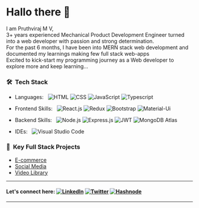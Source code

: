 # Hallo there 🙌

I am Pruthviraj M V,  
3+ years experienced Mechanical Product Development Engineer turned into a web developer with passion and strong determination.  
For the past 6  months, I have been into MERN stack web development and documented my learnings making few full stack web-apps  
Excited to kick-start my programming journey as a Web developer to explore more and keep learning...


### **🛠 &nbsp;Tech Stack**

- Languages: &nbsp;
  ![HTML](https://img.shields.io/badge/-HTML-333333?style=flat&logo=HTML5)
  ![CSS](https://img.shields.io/badge/-CSS-333333?style=flat&logo=CSS3&logoColor=1572B6)
  ![JavaScript](https://img.shields.io/badge/-JavaScript-333333?style=flat&logo=javascript)
  ![Typescript](https://img.shields.io/badge/-Typescript-333333?style=flat&logo=typescript&logoColor=007ACC)

- Frontend Skills: &nbsp;
  ![React.js](https://img.shields.io/badge/-React.js-333333?style=flat&logo=React&logoColor=007ACC)
  ![Redux](https://img.shields.io/badge/-Redux-333333?style=flat&logo=redux&logoColor=007ACC)
  ![Bootstrap](https://img.shields.io/badge/-Bootstrap-333333?style=flat&logo=bootstrap&logoColor=563D7C)
  ![Material-Ui](https://img.shields.io/badge/-MaterialUi-333333?style=flat&logo=materialui&logoColor=007ACC)
  
- Backend Skills: &nbsp;
  ![Node.js](https://img.shields.io/badge/-Node.js-333333?style=flat&logo=Node.js&logoColor=007ACC)
  ![Express.js](https://img.shields.io/badge/-Express.js-333333?style=flat&logo=node.js)
  ![JWT](https://img.shields.io/badge/-JWT-333333?style=flat&logo=jsonwebtokens&logoColor=007ACC)
  ![MongoDB Atlas](https://img.shields.io/badge/-MongoDB%20Atlas-333333?style=flat&logo=mongodb)

- IDEs: &nbsp;
  ![Visual Studio Code](https://img.shields.io/badge/-Visual%20Studio%20Code-333333?style=flat&logo=visual-studio-code&logoColor=007ACC)


### **🔭  &nbsp;Key Full Stack Projects**

- [E-commerce](https://baddymart.netlify.app/)
- [Social Media](https://baddybuzz.netlify.app/)
- [Video Library](https://baddyshots.netlify.app/)

***



#### Let's connect here: [![LinkedIn](https://img.shields.io/badge/-Pruthviraj_M_V-2867B2?style=flat&logo=Linkedin&logoColor=white)](https://www.linkedin.com/in/pruthvirajmv) [![Twitter](https://img.shields.io/badge/-@pruthviraj528_-1da1f2?style=flat&logo=Twitter&logoColor=white)](https://www.twitter.com/pruthviraj528) [![Hashnode](https://img.shields.io/badge/-@pruthviraj-833ab4?style=flat&logo=Hashnode&logoColor=white)](https://hashnode.com/@pruthviraj)




***

